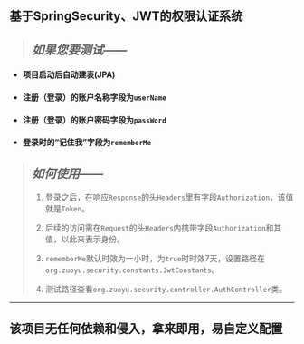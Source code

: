 基于SpringSecurity、JWT的权限认证系统
---------

> ## *如果您要测试——*
* #### 项目启动后自动建表(JPA)
* #### 注册（登录）的账户名称字段为`userName`
* #### 注册（登录）的账户密码字段为`passWord`
* #### 登录时的“记住我”字段为`rememberMe`

> ## *如何使用——*
> 
>1. 登录之后，在响应`Response`的头`Headers`里有字段`Authorization`，该值就是`Token`。
>
>2. 后续的访问需在`Request`的头`Headers`内携带字段`Authorization`和其值，以此来表示身份。
>
>3. `rememberMe`默认时效为一小时，为`true`时时效7天，设置路径在`org.zuoyu.security.constants.JwtConstants`。
>
>4. 测试路径查看`org.zuoyu.security.controller.AuthController`类。

-------

## 该项目无任何依赖和侵入，拿来即用，易自定义配置

